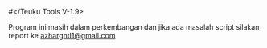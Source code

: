 #</Teuku Tools V-1.9>

Program ini masih dalam perkembangan dan jika ada masalah script silakan report ke azhargntl1@gmail.com
